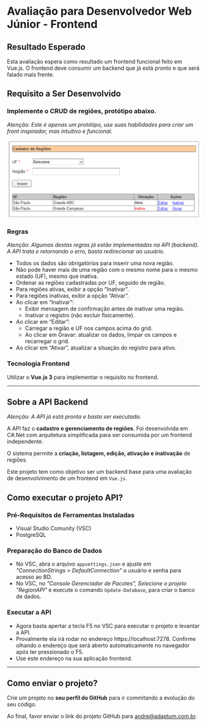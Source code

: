 # Avaliação para Desenvolvedor Web Júnior - Frontend

## Resultado Esperado

Esta avaliação espera como resultado um frontend funcional feito em Vue.js. O frontend deve consumir um backend que já está pronto e que será falado mais frente.

## Requisito a Ser Desenvolvido

### Implemente o CRUD de regiões, protótipo abaixo.

*Atenção: Este é apenas um protótipo, use suas habilidades para criar um front inspirador, mas intuitivo e funcional.*

![Protótipo da tela do CRUD](prototipo-tela-crud-regioes.png)

### Regras

*Atenção: Algumas destas regras já estão implementadas na API (backend). A API trata e retornando o erro, basta redirecionar ao usuário.*

- Todos os dados são obrigatórios para inserir uma nova região.
- Não pode haver mais de uma região com o mesmo nome para o mesmo estado (UF), mesmo que
inativa.
- Ordenar as regiões cadastradas por UF, seguido de região.
- Para regiões ativas, exibir a opção “Inativar”.
- Para regiões inativas, exibir a opção “Ativar”.
- Ao clicar em “Inativar”:
  - Exibir mensagem de confirmação antes de inativar uma região.
  - Inativar o registro (não excluir fisicamente).
- Ao clicar em “Editar”:
  - Carregar a região e UF nos campos acima do grid.
  - Ao clicar em Gravar: atualizar os dados, limpar os campos e recarregar o grid.
-  Ao clicar em “Ativar”, atualizar a situação do registro para ativo.

### Tecnologia Frontend

Utilizar o **Vue.js 3** para implementar o requisito no frontend.

---

## Sobre a API Backend

*Atenção: A API já está pronta e basta ser executada.*

A API faz o **cadastro e gerenciamento de regiões**. Foi desenvolvida em C#.Net com arquitetura simplificada para ser consumida por um frontend independente.

O sistema permite a **criação, listagem, edição, ativação e inativação** de regiões.

Este projeto tem como objetivo ser um backend base para uma avaliação de desenvolvimento de um frontend em `Vue.js`.

## Como executar o projeto API?

### Pré-Requisitos de Ferramentas Instaladas
- Visual Studio Comunity (VSC)
- PostgreSQL

### Preparação do Banco de Dados
- No VSC, abra o arquivo `appsettings.json` e ajuste em *"ConnectionStrings > DefaultConnection"* o usuário e senha para acesso ao BD.
- No VSC, no *"Console Gerenciador de Pacotes", Selecione o projeto "RegionAPI"* e execute o comando `Update-Database`, para criar o banco de dados.

### Executar a API
- Agora basta apertar a tecla F5 no VSC para executar o projeto e levantar a API.
- Provalmente ela irá rodar no endereço https://localhost:7278. Confirme olhando o endereço que será aberto automaticamente no navegador após ter pressionado o F5.
- Use este endereço na sua aplicação frontend.

---

## Como enviar o projeto?

Crie um projeto no **seu perfil do GitHub** para ir commitando a evolução do seu código.

Ao final, favor enviar o link do projeto GitHub para andre@adaptum.com.br.

